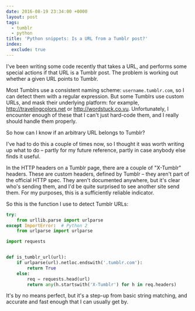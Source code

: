 ```yaml
---
date: 2016-08-19 23:34:00 +0000
layout: post
tags:
  - tumblr
  - python
title: 'Python snippets: Is a URL from a Tumblr post?'
index:
  exclude: true
---
```


I've been writing some code recently that takes a URL, and performs some special actions if that URL is a Tumblr post.
The problem is working out whether a given URL points to Tumblr.

Most Tumblrs use a consistent naming scheme: `username.tumblr.com`, so I can detect them with a regular expression.
But some Tumblrs use custom URLs, and mask their underlying platform: for example, <http://travelingcolors.net> or <http://wordstuck.co.vu>.
Unfortunately, I encounter enough of these that I can't just hard-code them, and I really should handle them properly.

So how can I know if an arbitrary URL belongs to Tumblr?

I've had to do this a couple of times now, so I thought it was worth writing up what to do – partly for my future reference, partly in case anybody else finds it useful.

In the HTTP headers on a Tumblr page, there are a couple of "X-Tumblr" headers.
These are custom headers, defined by Tumblr – they aren't part of the official HTTP spec.
They aren't documented anywhere, but it's clear who's sending them, and I'd be quite surprised to see another site send them.
For my purposes, this is a sufficiently reliable indicator.

So this is the function I use to detect Tumblr URLs:

```python
try:
    from urllib.parse import urlparse
except ImportError:  # Python 2
    from urlparse import urlparse

import requests


def is_tumblr_url(url):
    if urlparse(url).netloc.endswith('.tumblr.com'):
        return True
    else:
        req = requests.head(url)
        return any(h.startswith('X-Tumblr') for h in req.headers)
```

It's by no means perfect, but it's a step-up from basic string matching, and accurate and fast enough that I can usually get by.